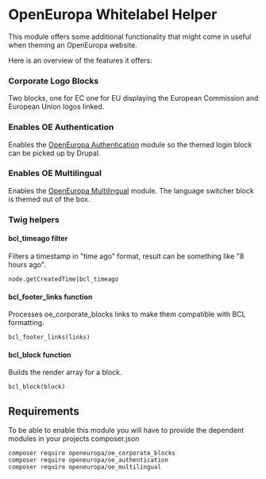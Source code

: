 # OpenEuropa Whitelabel Helper

This module offers some additional functionality that might come in useful when
theming an OpenEuropa website.

Here is an overview of the features it offers:

### Corporate Logo Blocks

Two blocks, one for EC one for EU displaying the European Commission and European Union logos linked.

### Enables OE Authentication

Enables the [OpenEuropa Authentication](https://github.com/openeuropa/oe_authentication) module so the themed login block can be picked up by Drupal.

### Enables OE Multilingual

Enables the [OpenEuropa Multilingual](https://github.com/openeuropa/oe_multilingual) module.
The language switcher block is themed out of the box.

### Twig helpers
#### bcl_timeago filter
Filters a timestamp in "time ago" format, result can be something like "8 hours ago".
```
node.getCreatedTime|bcl_timeago
```
#### bcl_footer_links function
Processes oe_corporate_blocks links to make them compatible with BCL formatting.
```
bcl_footer_links(links)
```
#### bcl_block function
Builds the render array for a block.
```
bcl_block(block)
```

## Requirements

To be able to enable this module you will have to provide the dependent modules in your projects composer.json

```
composer require openeuropa/oe_corporate_blocks
composer require openeuropa/oe_authentication
composer require openeuropa/oe_multilingual
```
